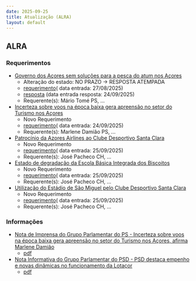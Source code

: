 ```yaml
---
date: 2025-09-25
title: Atualização (ALRA)
layout: default
---
```

## ALRA

### Requerimentos

* [Governo dos Açores sem soluções para a pesca do atum nos Açores](http://base.alra.pt:82/4DACTION/w_pesquisa_registo/4/8924)
  * Alteração do estado: NO PRAZO → RESPOSTA ATEMPADA
  * [requerimento](http://base.alra.pt:82/Doc_Req/XIIIreque401.pdf)( data entrada: 27/08/2025)
  * [resposta](http://base.alra.pt:82/Doc_Req/XIIIrequeresp401.pdf) (data entrada resposta: 24/09/2025)
  * Requerente(s): Mário Tomé PS, ...
* [Incerteza sobre voos na época baixa gera apreensão no setor do Turismo nos Açores](http://base.alra.pt:82/4DACTION/w_pesquisa_registo/4/8963)
  * Novo Requerimento
  * [requerimento](http://base.alra.pt:82/Doc_Req/XIIIreque425.pdf)( data entrada: 24/09/2025)
  * Requerente(s): Marlene Damião PS, ...
* [Patrocínio da Azores Airlines ao Clube Desportivo Santa Clara](http://base.alra.pt:82/4DACTION/w_pesquisa_registo/4/8964)
  * Novo Requerimento
  * [requerimento](http://base.alra.pt:82/Doc_Req/XIIIreque426.pdf)( data entrada: 25/09/2025)
  * Requerente(s): José Pacheco CH, ...
* [Estado de degradação da Escola Básica Integrada dos Biscoitos](http://base.alra.pt:82/4DACTION/w_pesquisa_registo/4/8965)
  * Novo Requerimento
  * [requerimento](http://base.alra.pt:82/Doc_Req/XIIIreque427.pdf)( data entrada: 25/09/2025)
  * Requerente(s): José Pacheco CH, ...
* [Utilização do Estádio de São Miguel pelo Clube Desportivo Santa Clara](http://base.alra.pt:82/4DACTION/w_pesquisa_registo/4/8966)
  * Novo Requerimento
  * [requerimento](http://base.alra.pt:82/Doc_Req/XIIIreque428.pdf)( data entrada: 25/09/2025)
  * Requerente(s): José Pacheco CH, ...

### Informações

* [Nota de Imprensa do Grupo Parlamentar do PS - Incerteza sobre voos na época baixa gera apreensão no setor do Turismo nos Açores, afirma Marlene Damião](http://base.alra.pt:82/4DACTION/w_pesquisa_registo/8/22148)
  * [pdf](http://base.alra.pt:82/Doc_Noticias/NI22148.pdf)
* [Nota Informativa do Grupo Parlamentar do PSD - PSD destaca empenho e novas dinâmicas no funcionamento da Lotaçor](http://base.alra.pt:82/4DACTION/w_pesquisa_registo/8/22149)
  * [pdf](http://base.alra.pt:82/Doc_Noticias/NI22149.pdf)
